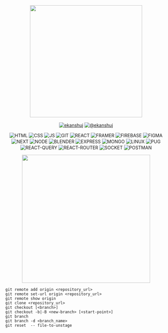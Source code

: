 <div id="header" align="center">
  <img src="https://media.giphy.com/media/Y1nuY3lRUb62A/giphy.gif" width="350"/>
</div>

<p align="center">
<a href="https://linkedin.com/in/ekanshuj" target="blank"><img align="center" src="https://img.shields.io/badge/linkedin-%230077B5.svg?style=for-the-badge&logo=linkedin&logoColor=white" alt="ekanshuj" /></a>
<a href="https://hashnode.com/@ekanshuj" target="blank"><img align="center" src="https://img.shields.io/badge/Hashnode-2962FF?style=for-the-badge&logo=hashnode&logoColor=white" alt="@ekanshuj" /></a>
</p>

<p align="center"> 
  <img align="center" src="https://img.shields.io/badge/html5-%23E34F26.svg?style=for-the-badge&logo=html5&logoColor=white" alt="HTML" />
  <img align="center" src="https://img.shields.io/badge/css3-%231572B6.svg?style=for-the-badge&logo=css3&logoColor=white" alt="CSS" />
  <img align="center" src="https://img.shields.io/badge/javascript-%23323330.svg?style=for-the-badge&logo=javascript&logoColor=%23F7DF1E" alt="JS" />
  <img align="center" src="https://img.shields.io/badge/git-%23F05033.svg?style=for-the-badge&logo=git&logoColor=white)" alt="GIT" />
  <img align="center" src="https://img.shields.io/badge/react-%2320232a.svg?style=for-the-badge&logo=react&logoColor=%2361DAFB" alt="REACT" />
  <img align="center" src="https://img.shields.io/badge/Framer-black?style=for-the-badge&logo=framer&logoColor=blue" alt="FRAMER" />
  <img align="center" src="https://img.shields.io/badge/firebase-a08021?style=for-the-badge&logo=firebase&logoColor=ffcd34" alt="FIREBASE" />
  <img align="center" src="https://img.shields.io/badge/figma-%23F24E1E.svg?style=for-the-badge&logo=figma&logoColor=white" alt="FIGMA" />
  <img align="center" src="https://img.shields.io/badge/Next-black?style=for-the-badge&logo=next.js&logoColor=white" alt="NEXT" />
  <img align="center" src="https://img.shields.io/badge/node.js-6DA55F?style=for-the-badge&logo=node.js&logoColor=white" alt="NODE" />
  <img align="center" src="https://img.shields.io/badge/blender-%23F5792A.svg?style=for-the-badge&logo=blender&logoColor=white" alt="BLENDER" />
  <img align="center" src="https://img.shields.io/badge/express.js-%23404d59.svg?style=for-the-badge&logo=express&logoColor=%2361DAFB" alt="EXPRESS" />
  <img align="center" src="https://img.shields.io/badge/MongoDB-%234ea94b.svg?style=for-the-badge&logo=mongodb&logoColor=white" alt="MONGO" />
  <img align="center" src="https://img.shields.io/badge/Linux-FCC624?style=for-the-badge&logo=linux&logoColor=black" alt="LINUX" />
  <img align="center" src="https://img.shields.io/badge/Pug-FFF?style=for-the-badge&logo=pug&logoColor=A86454" alt="PUG" />
  <img align="center" src="https://img.shields.io/badge/-React%20Query-FF4154?style=for-the-badge&logo=react%20query&logoColor=white" alt="REACT-QUERY" />
  <img align="center" src="https://img.shields.io/badge/React_Router-CA4245?style=for-the-badge&logo=react-router&logoColor=white" alt="REACT-ROUTER" />
  <img align="center" src="https://img.shields.io/badge/Socket.io-black?style=for-the-badge&logo=socket.io&badgeColor=010101" alt="SOCKET" />
  <img align="center" src="https://img.shields.io/badge/Postman-FF6C37?style=for-the-badge&logo=postman&logoColor=white" alt="POSTMAN" />
</p>
<div align="center">
   <img src="https://github-readme-stats.vercel.app/api/top-langs/?username=ekanshuj&layout=compact&theme=dark" width="400">
</div>

    git remote add origin <repository_url>
    git remote set-url origin <repository_url>
    git remote show origin
    git clone <repository_url>
    git checkout [<branch>]
    git checkout -b|-B <new-branch> [<start-point>]
    git branch
    git branch -d <branch_name>
    git reset  -- file-to-unstage
    

